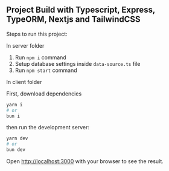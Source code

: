 ## Project Build with Typescript, Express, TypeORM, Nextjs and TailwindCSS

Steps to run this project:

In server folder

1. Run `npm i` command
2. Setup database settings inside `data-source.ts` file
3. Run `npm start` command

In client folder

First, download dependencies

```bash
yarn i
# or
bun i
```

then run the development server:

```bash
yarn dev
# or
bun dev
```

Open [http://localhost:3000](http://localhost:3000) with your browser to see the result.
